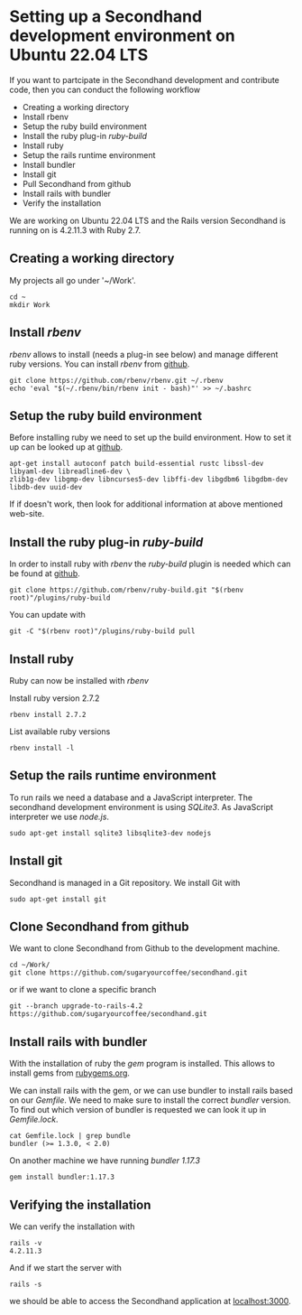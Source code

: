 # Setting up a Secondhand development environment on Ubuntu 22.04 LTS

If you want to partcipate in the Secondhand development and contribute code, then you can conduct the following workflow

* Creating a working directory
* Install rbenv
* Setup the ruby build environment
* Install the ruby plug-in *ruby-build*
* Install ruby
* Setup the rails runtime environment
* Install bundler
* Install git
* Pull Secondhand from github
* Install rails with bundler
* Verify the installation

We are working on Ubuntu 22.04 LTS and the Rails version Secondhand is running on is 4.2.11.3 with Ruby 2.7.

## Creating a working directory

My projects all go under '~/Work'.

    cd ~
    mkdir Work

## Install *rbenv*

*rbenv* allows to install (needs a plug-in see below) and manage different ruby versions. You can install *rbenv* from [github](https://github.com/rbenv/rbenv).

    git clone https://github.com/rbenv/rbenv.git ~/.rbenv
    echo 'eval "$(~/.rbenv/bin/rbenv init - bash)"' >> ~/.bashrc

## Setup the ruby build environment 

Before installing ruby we need to set up the build environment. How to set it up can be looked up at [github](https://github.com/rbenv/ruby-build/wiki#suggested-build-environment).

    apt-get install autoconf patch build-essential rustc libssl-dev libyaml-dev libreadline6-dev \
    zlib1g-dev libgmp-dev libncurses5-dev libffi-dev libgdbm6 libgdbm-dev libdb-dev uuid-dev

If if doesn't work, then look for additional information at above mentioned web-site.

## Install the ruby plug-in *ruby-build*

In order to install ruby with *rbenv* the *ruby-build* plugin is needed which can be found at [github](https://github.com/rbenv/ruby-build#readme). 

    git clone https://github.com/rbenv/ruby-build.git "$(rbenv root)"/plugins/ruby-build

You can update with 

    git -C "$(rbenv root)"/plugins/ruby-build pull

## Install ruby

Ruby can now be installed with *rbenv*

Install ruby version 2.7.2

    rbenv install 2.7.2

List available ruby versions

    rbenv install -l

## Setup the rails runtime environment

To run rails we need a database and a JavaScript interpreter. The secondhand development environment is using *SQLite3*. As JavaScript interpreter we use *node.js*.

    sudo apt-get install sqlite3 libsqlite3-dev nodejs

## Install git

Secondhand is managed in a Git repository. We install Git with

    sudo apt-get install git

## Clone Secondhand from github

We want to clone Secondhand from Github to the development machine.

    cd ~/Work/
    git clone https://github.com/sugaryourcoffee/secondhand.git

or if we want to clone a specific branch

    git --branch upgrade-to-rails-4.2 https://github.com/sugaryourcoffee/secondhand.git

## Install rails with bundler

With the installation of ruby the *gem* program is installed. This allows to install gems from [rubygems.org](https://rubygems.org/).

We can install rails with the gem, or we can use bundler to install rails based on our *Gemfile*. We need to make sure to install the correct *bundler* version. To find out which version of bundler is requested we can look it up in *Gemfile.lock*.

    cat Gemfile.lock | grep bundle
    bundler (>= 1.3.0, < 2.0)

On another machine we have running *bundler 1.17.3*

    gem install bundler:1.17.3

## Verifying the installation

We can verify the installation with

    rails -v
    4.2.11.3

And if we start the server with

    rails -s

we should be able to access the Secondhand application at [localhost:3000](localhost:3000).

